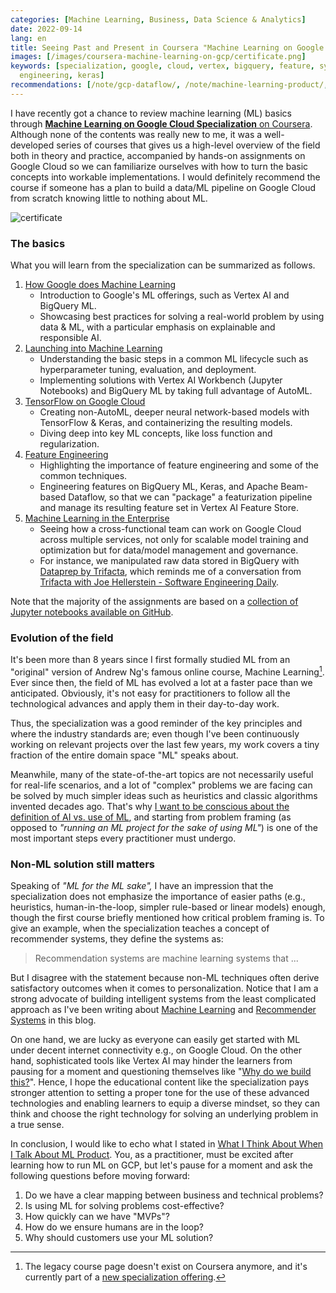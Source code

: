 ```yaml
---
categories: [Machine Learning, Business, Data Science & Analytics]
date: 2022-09-14
lang: en
title: Seeing Past and Present in Coursera "Machine Learning on Google Cloud" Specialization
images: [/images/coursera-machine-learning-on-gcp/certificate.png]
keywords: [specialization, google, cloud, vertex, bigquery, feature, systems, solving,
  engineering, keras]
recommendations: [/note/gcp-dataflow/, /note/machine-learning-product/, /note/coursera-scala-capstone/]
---
```


I have recently got a chance to review machine learning (ML) basics through [**Machine Learning on Google Cloud Specialization** on Coursera](https://coursera.org/share/28e4b7d13b11fbf63f5795f0701cf283). Although none of the contents was really new to me, it was a well-developed series of courses that gives us a high-level overview of the field both in theory and practice, accompanied by hands-on assignments on Google Cloud so we can familiarize ourselves with how to turn the basic concepts into workable implementations. I would definitely recommend the course if someone has a plan to build a data/ML pipeline on Google Cloud from scratch knowing little to nothing about ML.

![certificate](/images/coursera-machine-learning-on-gcp/certificate.png)

### The basics

What you will learn from the specialization can be summarized as follows.

1. [How Google does Machine Learning](https://www.coursera.org/learn/google-machine-learning?specialization=machine-learning-tensorflow-gcp)
    - Introduction to Google's ML offerings, such as Vertex AI and BigQuery ML.
    - Showcasing best practices for solving a real-world problem by using data & ML, with a particular emphasis on explainable and responsible AI.
2. [Launching into Machine Learning](https://www.coursera.org/learn/launching-machine-learning?specialization=machine-learning-tensorflow-gcp)
    - Understanding the basic steps in a common ML lifecycle such as hyperparameter tuning, evaluation, and deployment.
    - Implementing solutions with Vertex AI Workbench (Jupyter Notebooks) and BigQuery ML by taking full advantage of AutoML.
3. [TensorFlow on Google Cloud](https://www.coursera.org/learn/intro-tensorflow?specialization=machine-learning-tensorflow-gcp) 
    - Creating non-AutoML, deeper neural network-based models with TensorFlow & Keras, and containerizing the resulting models.
    - Diving deep into key ML concepts, like loss function and regularization.
4. [Feature Engineering](https://www.coursera.org/learn/feature-engineering?specialization=machine-learning-tensorflow-gcp)
    - Highlighting the importance of feature engineering and some of the common techniques.
    - Engineering features on BigQuery ML, Keras, and Apache Beam-based Dataflow, so that we can "package" a featurization pipeline and manage its resulting feature set in Vertex AI Feature Store.
5. [Machine Learning in the Enterprise](https://www.coursera.org/learn/art-science-ml?specialization=machine-learning-tensorflow-gcp)
    - Seeing how a cross-functional team can work on Google Cloud across multiple services, not only for scalable model training and optimization but for data/model management and governance.
    - For instance, we manipulated raw data stored in BigQuery with [Dataprep by Trifacta](https://cloud.google.com/dataprep), which reminds me of a conversation from [Trifacta with Joe Hellerstein - Software Engineering Daily](https://softwareengineeringdaily.com/2021/12/20/trifacta-with-joe-hellerstein/).

Note that the majority of the assignments are based on a [collection of Jupyter notebooks available on GitHub](https://github.com/GoogleCloudPlatform/training-data-analyst/tree/master/courses/machine_learning/deepdive2).

### Evolution of the field

It's been more than 8 years since I first formally studied ML from an "original" version of Andrew Ng's famous online course, Machine Learning[^1]. Ever since then, the field of ML has evolved a lot at a faster pace than we anticipated. Obviously, it's not easy for practitioners to follow all the technological advances and apply them in their day-to-day work. 

Thus, the specialization was a good reminder of the key principles and where the industry standards are; even though I've been continuously working on relevant projects over the last few years, my work covers a tiny fraction of the entire domain space "ML" speaks about.

Meanwhile, many of the state-of-the-art topics are not necessarily useful for real-life scenarios, and a lot of "complex" problems we are facing can be solved by much simpler ideas such as heuristics and classic algorithms invented decades ago. That's why [I want to be conscious about the definition of AI vs. use of ML](/note/klara-and-the-sun/), and starting from problem framing (as opposed to *"running an ML project for the sake of using ML"*) is one of the most important steps every practitioner must undergo.

### Non-ML solution still matters

Speaking of *"ML for the ML sake",* I have an impression that the specialization does not emphasize the importance of easier paths (e.g., heuristics, human-in-the-loop, simpler rule-based or linear models) enough, though the first course briefly mentioned how critical problem framing is. To give an example, when the specialization teaches a concept of recommender systems, they define the systems as:

> Recommendation systems are machine learning systems that ...

But I disagree with the statement because non-ML techniques often derive satisfactory outcomes when it comes to personalization. Notice that I am a strong advocate of building intelligent systems from the least complicated approach as I've been writing about [Machine Learning](/note/category/machine-learning/) and [Recommender Systems](/note/category/recommender-systems/) in this blog.

On one hand, we are lucky as everyone can easily get started with ML under decent internet connectivity e.g., on Google Cloud. On the other hand, sophisticated tools like Vertex AI may hinder the learners from pausing for a moment and questioning themselves like "[Why do we build this?](/note/foundations-of-humane-technology/)". Hence, I hope the educational content like the specialization pays stronger attention to setting a proper tone for the use of these advanced technologies and enabling learners to equip a diverse mindset, so they can think and choose the right technology for solving an underlying problem in a true sense.

In conclusion, I would like to echo what I stated in [What I Think About When I Talk About ML Product](/note/machine-learning-product/). You, as a practitioner, must be excited after learning how to run ML on GCP, but let's pause for a moment and ask the following questions before moving forward:

1. Do we have a clear mapping between business and technical problems?
2. Is using ML for solving problems cost-effective?
3. How quickly can we have "MVPs"?
4. How do we ensure humans are in the loop?
5. Why should customers use your ML solution?

[^1]: The legacy course page doesn't exist on Coursera anymore, and it's currently part of a [new specialization offering](https://www.coursera.org/specializations/machine-learning-introduction).

